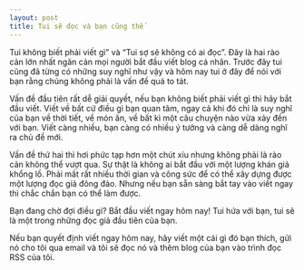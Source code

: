 ```yaml
---
layout: post
title: Tui sẽ đọc và bạn cũng thế
---
```


Tui không biết phải viết gì” và “Tui sợ sẽ không có ai đọc”. Đây là hai rào cản lớn nhất ngăn cản mọi người bắt đầu viết blog cá nhân. Trước đây tui cũng đã từng có những suy nghĩ như vậy và hôm nay tui ở đây để nói với bạn rằng chúng không phải là vấn đề quá to tát.

Vấn đề đầu tiên rất dễ giải quyết, nếu bạn không biết phải viết gì thì hãy bắt đầu viết. Viết về bất cứ điều gì bạn quan tâm, ngay cả khi đó chỉ là suy nghĩ của bạn về thời tiết, về món ăn, về bất kì một câu chuyện nào vừa xảy đến với bạn. Viết càng nhiều, bạn càng có nhiều ý tưởng và càng dễ dàng nghĩ ra chủ đề mới.

Vấn đề thứ hai thì hơi phức tạp hơn một chút xíu nhưng không phải là rào cản không thể vượt qua. Sự thật là không ai bắt đầu với một lượng khán giả khổng lồ. Phải mất rất nhiều thời gian và công sức để có thể xây dựng được một lượng đọc giả đông đảo. Nhưng nếu bạn sẵn sàng bắt tay vào viết ngay thì chắc chắn bạn có thể làm được.

Bạn đang chờ đợi điều gì? Bắt đầu viết ngay hôm nay! Tui hứa với bạn, tui sẽ là một trong những đọc giả đầu tiên của bạn.

Nếu bạn quyết định viết ngay hôm nay, hãy viết một cái gì đó bạn thích, gửi nó cho tôi qua email và tôi sẽ đọc nó và thêm blog của bạn vào trình đọc RSS của tôi.
